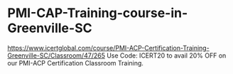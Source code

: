 # PMI-CAP-Training-course-in-Greenville-SC
https://www.icertglobal.com/course/PMI-ACP-Certification-Training-Greenville-SC/Classroom/47/265  Use Code: ICERT20 to avail 20% OFF on our PMI-ACP Certification Classroom Training.
